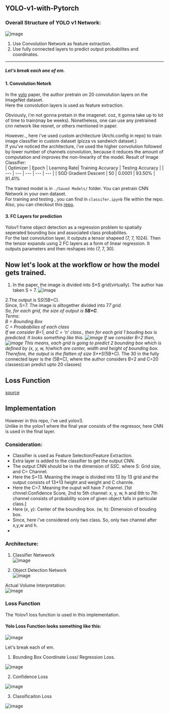 ## YOLO-v1-with-Pytorch

### Overall Structure of YOLO v1 Network:  
![image](https://user-images.githubusercontent.com/40908371/182013335-922f1e30-b747-4851-960d-741a1ae64236.png)    
1. Use Convolution Network as feature extraction.  
2. Use fully connected layers to predict output probabilites and coordinates. 
  
  --------------------------------------------------------------------------------------------------
 ##### Let's break each one of em.  
 
#### 1. Convolution Netork
In the [yolo](https://arxiv.org/abs/1506.02640) paper, the author pretrain on 20 convolution layers on the ImageNet dataset.    
Here the convolution layers is used as feature extraction. 

Obviously, i'm not gonna pretain in the imagenet. coz, it gonna take up to lot of time to train(may be weeks).
Nonetheless, one can use any pretrained cnn network like resnet, or others mentioned in paper.

However.., here i've used custom architecture (Archi.config in repo) to train image classifier in custom dataset (pizza vs sandwich dataset.)  
If you've noticed the architecture, i've used the higher convolution followed by lower number of channels convolution, because it reduces the amount of computation and improves the non-linearity of the model. 
Result of Image Classifier:    
|  Optimizer | Epoch | Learning Rate| Training Accuracy | Testing Accuracy |
| --- | --- | --- | --- | --- |
|     SGD Gradient Descent       |  50  | 0.0001 | 93.50% | 91.41%  
  
The trained model is in ```./Saved Models/``` folder. You can pretrain CNN Network in your own dataset.  
For training and testing , you can find in  ```classifer.ipynb``` file within  the repo.  
Also, you can checkout this [repo](https://github.com/shulavkarki/Image-Classification-in-Custom-dataset).  
  
#### 3. FC Layers for prediction
Yolov1 frame object detection as a regression problem to spatially seperated bounding box and associated class probabilites.  
For the last convolution layer, it outputs a tensor shapeed (7, 7, 1024). Then the tensor expands using 2 FC layers as a form of linear regression. It outputs parameters and then reshapes into (7, 7, 30).  

## Now let's look at the workflow or how the model gets trained.

1. In the paper, the image is divided into S*S grid(virtually). The author has taken S = 7.
 ![image](https://user-images.githubusercontent.com/40908371/178311634-c970f0d6-1e09-486c-b2f8-4851961dae5e.png)
  
2.The output is S*S*(5B+C).  
Since, S=7. The image is alltogether divided into 7*7 grid.  
So, for each grid, the size of output is **5B+C**.  
Terms:  
B = Bounding Box  
C = Proababilies of each class  
If we consider B=1, and C = 'n' class., then for each grid 1 bouding box is predicted. It looks something like this.
![image](https://user-images.githubusercontent.com/40908371/178313510-cfe4ca18-4cdc-448b-ba64-c6053bb528f5.png)
If we consider B=2 then,
![image](https://user-images.githubusercontent.com/40908371/178315220-fb3e1b2a-e2cd-4b66-920e-f3528e3c5467.png)
This means, each grid is going to predict 2 bounding box which is defined by (x, y, w, h)which are center, width and height of bounding box.   
Therefore, the output is the flatten of size S**S*(5B+C).
The 30 in the fully connected layer is the (5B+C), where the author considers B=2 and C=20 classes(can predict upto 20 classes)

## Loss Function
[source](https://www.linkedin.com/feed/update/urn:li:activity:6929243398876909568/)
<!-- ![image](https://user-images.githubusercontent.com/40908371/178316932-40efa075-68d2-4027-b9df-f7848650bec5.png) -->

## Implementation 
However in this repo, i've ued yolov3.  
Unlike in the yolov1 where the final year consists of the regressor, here CNN is used in the final layer.  
### Consideration:  
- Classifier is used as Feature Selection/Feature Extraction.
- Extra layer is added to the classifier to get the output CNN.
- The output CNN should be in the dimension of S*S*C. where S: Grid size, and C= Channel.
- Here the S=13. Meaning the image is divided into 13 by 13 grid and the output consists of 13*13 height and weight and C channle.
- Here the C=7. Meaning the ouput will have 7 channel. [1st chnnel:Confidence Score, 2nd to 5th channel: x, y, w, h and 6th to 7th channel consists of probability score of given object falls in particular class.]  
- Here (x, y): Center of the bounding box. (w, h): Dimension of bouding box.  
- Since, here i've considered only two class. So, only two channel after x,y,w and h.  
- 

 

### Architecture:  
  
1. Classifier Netwwork    
![image](https://user-images.githubusercontent.com/40908371/181306245-654a3270-3e28-4441-8b9a-ce098ead4afe.png)
  
2. Object Detection Network  
![image](https://user-images.githubusercontent.com/40908371/181923530-5e035567-4e1e-4c3e-8478-3556240e7d57.png)

Actual Volume Interpretation:  
![image](https://user-images.githubusercontent.com/40908371/181935037-92292f52-13db-4055-a98e-7da5c779d5ec.png)

### Loss Function
The Yolov1 loss function is used in this implementation.  

#### Yolo Loss Function looks something like this:  
  
![image](https://user-images.githubusercontent.com/40908371/182013294-37031ca7-dea1-40f3-a864-6b7e6beb580c.png)  
  
Let's break each of em. 
  
1. Bounding Box Coordinate Loss/ Regression Loss.  
  
![image](https://user-images.githubusercontent.com/40908371/182013421-fdbb1f8e-fa17-4440-9368-e2027f92f6a3.png)  
  
     
     
2. Confidence Loss  
  
![image](https://user-images.githubusercontent.com/40908371/182013462-7b5049fa-ba5f-4947-9a82-3d205c4bcdac.png)  
  



3. Classificaiton Loss  
  
![image](https://user-images.githubusercontent.com/40908371/182013451-351d3013-b9ea-4359-bd36-ce492a10a0d4.png)   
  

